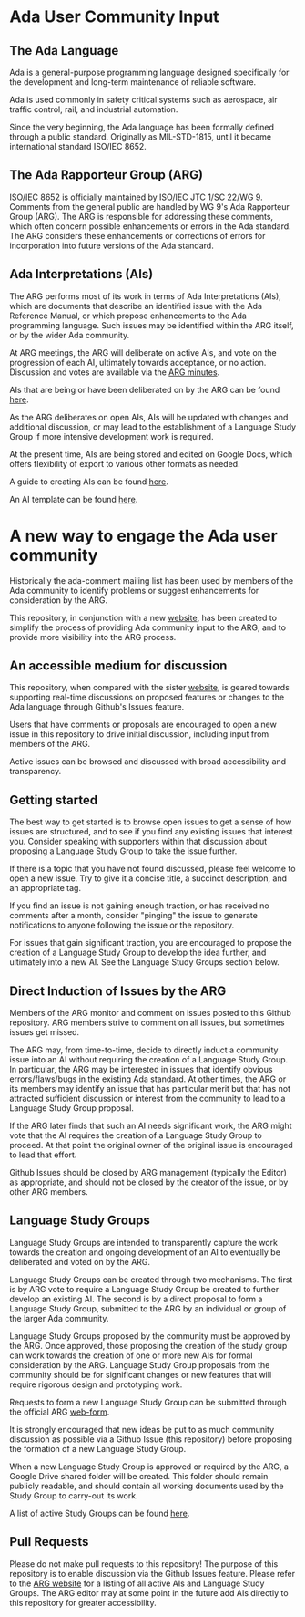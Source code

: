 # Ada User Community Input

## The Ada Language

Ada is a general-purpose programming language designed specifically for the development and long-term maintenance of reliable software.

Ada is used commonly in safety critical systems such as aerospace, air traffic control, rail, and industrial automation.

Since the very beginning, the Ada language has been formally defined through a public standard. Originally as MIL-STD-1815, until it became international standard ISO/IEC 8652.

## The Ada Rapporteur Group (ARG)

ISO/IEC 8652 is officially maintained by ISO/IEC JTC 1/SC 22/WG 9. Comments from the general public are handled by WG 9's Ada Rapporteur Group (ARG). The ARG is responsible for addressing these comments, which often concern possible enhancements or errors in the Ada standard. The ARG considers these enhancements or corrections of errors for incorporation into future versions of the Ada standard.

## Ada Interpretations (AIs)

The ARG performs most of its work in terms of Ada Interpretations (AIs), which are documents that describe an identified issue with the Ada Reference Manual, or which propose enhancements to the Ada programming language.  Such issues may be identified within the ARG itself, or by the wider Ada community.

At ARG meetings, the ARG will deliberate on active AIs, and vote on the progression of each AI, ultimately towards acceptance, or no action. Discussion and votes are available via the [ARG minutes](http://ada-auth.org/arg-minutes.html).

AIs that are being or have been deliberated on by the ARG can be found [here](https://arg.adaic.org/ada-interpretations).

As the ARG deliberates on open AIs, AIs will be updated with changes and additional discussion, or may lead to the establishment of a Language Study Group if more intensive development work is required.

At the present time, AIs are being stored and edited on Google Docs, which offers flexibility of export to various other formats as needed.

A guide to creating AIs can be found [here](http://www.ada-auth.org/ai-form.html).

An AI template can be found [here](https://docs.google.com/document/d/1_7i2ipEx99hxq3hDHc8nqB_As2auw0QeLtut7XjMoHI/edit?usp=sharing).

# A new way to engage the Ada user community

Historically the ada-comment mailing list has been used by members of the Ada community to identify problems or suggest enhancements for consideration by the ARG.  

This repository, in conjunction with a new [website](https://arg.adaic.org/home), has been created to simplify the process of providing Ada community input to the ARG, and to provide more visibility into the ARG process.

## An accessible medium for discussion

This repository, when compared with the sister [website](https://arg.adaic.org/home), is geared towards supporting real-time discussions on proposed features or changes to the Ada language through Github's Issues feature.

Users that have comments or proposals are encouraged to open a new issue in this repository to drive initial discussion, including input from members of the ARG.

Active issues can be browsed and discussed with broad accessibility and transparency.

## Getting started

The best way to get started is to browse open issues to get a sense of how issues are structured, and to see if you find any existing issues that interest you. Consider speaking with supporters within that discussion about proposing a Language Study Group to take the issue further.

If there is a topic that you have not found discussed, please feel welcome to open a new issue. Try to give it a concise title, a succinct description, and an appropriate tag.

If you find an issue is not gaining enough traction, or has received no comments after a month, consider "pinging" the issue to generate notifications to anyone following the issue or the repository.

For issues that gain significant traction, you are encouraged to propose the creation of a Language Study Group to develop the idea further, and ultimately into a new AI. See the Language Study Groups section below.

## Direct Induction of Issues by the ARG

Members of the ARG monitor and comment on issues posted to this Github repository. ARG members strive to comment on all issues, but sometimes issues get missed. 

The ARG may, from time-to-time, decide to directly induct a community issue into an AI without requiring the creation of a Language Study Group. In particular, the ARG may be interested in issues that identify obvious errors/flaws/bugs in the existing Ada standard. At other times, the ARG or its members may identify an issue that has particular merit but that has not attracted sufficient discussion or interest from the community to lead to a Language Study Group proposal.

If the ARG later finds that such an AI needs significant work, the ARG might vote that the AI requires the creation of a Language Study Group to proceed. At that point the original owner of the original issue is encouraged to lead that effort.

Github Issues should be closed by ARG management (typically the Editor) as appropriate, and should not be closed by the creator of the issue, or by other ARG members.

## Language Study Groups

Language Study Groups are intended to transparently capture the work towards the creation and ongoing development of an AI to eventually be deliberated and voted on by the ARG.

Language Study Groups can be created through two mechanisms. The first is by ARG vote to require a Language Study Group be created to further develop an existing AI. The second is by a direct proposal to form a Language Study Group, submitted to the ARG by an individual or group of the larger Ada community. 

Language Study Groups proposed by the community must be approved by the ARG. Once approved, those proposing the creation of the study group can work towards the creation of one or more new AIs for formal consideration by the ARG. Language Study Group proposals from the community should be for significant changes or new features that will require rigorous design and prototyping work. 

Requests to form a new Language Study Group can be submitted through the official ARG [web-form](https://arg.adaic.org/community-input).

It is strongly encouraged that new ideas be put to as much community discussion as possible via a Github Issue (this repository) before proposing the formation of a new Language Study Group.

When a new Language Study Group is approved or required by the ARG, a Google Drive shared folder will be created. This folder should remain publicly readable, and should contain all working documents used by the Study Group to carry-out its work.

A list of active Study Groups can be found [here](https://arg.adaic.org/community-input).

## Pull Requests

Please do not make pull requests to this repository! The purpose of this repository is to enable discussion via the Github Issues feature. Please refer to the [ARG website](arg.adaic.org) for a listing of all active AIs and Language Study Groups. The ARG editor may at some point in the future add AIs directly to this repository for greater accessibility.